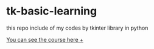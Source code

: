 # tk-basic-learning
this repo include of my codes by tkinter library in python

<a href='https://maktabkhooneh.org/course/%D8%A2%D9%85%D9%88%D8%B2%D8%B4-%D8%B1%D8%A7%DB%8C%DA%AF%D8%A7%D9%86-%D8%B1%D8%A7%D8%A8%D8%B7-%DA%AF%D8%B1%D8%A7%D9%81%DB%8C%DA%A9%DB%8C-tkinter-%D9%BE%D8%A7%DB%8C%D8%AA%D9%88%D9%86-mk1152/'>You can see the course here +</a>
